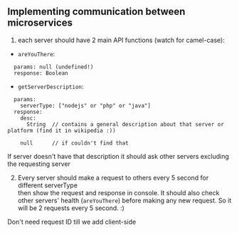## Implementing communication between microservices

1. each server should have 2 main API functions (watch for camel-case):  
  - `areYouThere`:  
  ```livescript
    params: null (undefined!)  
    response: Boolean
  ```
  - `getServerDescription`:  
  ```livescript
    params:   
      serverType: ["nodejs" or "php" or "java"]  
    response:   
      desc: 
        String  // contains a general description about that server or platform (find it in wikipedia :))  
      
      null      // if couldn't find that
  ```
  
  If server doesn't have that description it should ask other servers excluding the requesting server
  
2. Every server should make a request to others every 5 second for different serverType  
   then show the request and response in console.
   It should also check other servers' health (`areYouThere`) before making any new request.
   So it will be 2 requests every 5 second. :)

Don't need request ID till we add client-side
